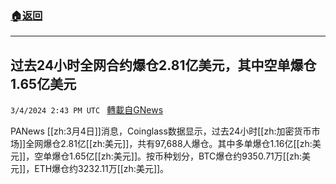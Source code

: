 ###  [:house:返回](README.md)
---


## 过去24小时全网合约爆仓2.81亿美元，其中空单爆仓1.65亿美元
`3/4/2024 2:43 PM UTC ` [轉載自GNews](https://gnews.org/articles/2364009)

PANews [[zh:3月4日]]消息，Coinglass数据显示，过去24小时[[zh:加密货币市场]]全网爆仓2.81亿[[zh:美元]]，共有97,688人爆仓。其中多单爆仓1.16亿[[zh:美元]]，空单爆仓1.65亿[[zh:美元]]。按币种划分，BTC爆仓约9350.71万[[zh:美元]]，ETH爆仓约3232.11万[[zh:美元]]。
